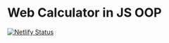 # Web Calculator in JS OOP

[![Netlify Status](https://api.netlify.com/api/v1/badges/642892ee-a3d7-4a66-bebf-d833c59bccee/deploy-status)](https://app.netlify.com/sites/web-calculator-in-js/deploys)
